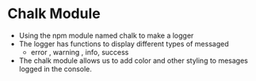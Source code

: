 # Chalk Module

- Using the npm module named chalk to make a logger
- The logger has functions to display different types of messaged
    - error , warning , info, success
- The chalk module allows us to add color and other styling to mesages logged in the console.